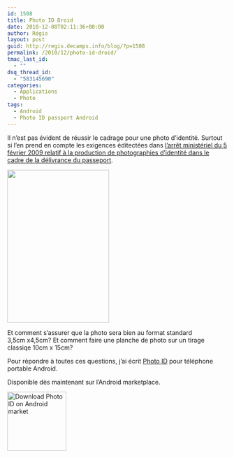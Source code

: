 ```yaml
---
id: 1508
title: Photo ID Droid
date: 2010-12-08T02:11:36+00:00
author: Régis
layout: post
guid: http://regis.decamps.info/blog/?p=1508
permalink: /2010/12/photo-id-droid/
tmac_last_id:
  - ""
dsq_thread_id:
  - "583145690"
categories:
  - Applications
  - Photo
tags:
  - Android
  - Photo ID passport Android
---
```

Il n&rsquo;est pas évident de réussir le cadrage pour une photo d&rsquo;identité. Surtout si l&rsquo;en prend en compte les exigences éditectées dans [l&rsquo;arrêt ministériel du 5 février 2009 relatif à la production de photographies d&rsquo;identité dans le cadre de la délivrance du passeport](http://www.legifrance.gouv.fr/affichTexte.do?cidTexte=JORFTEXT000020246797&categorieLien=id).

[<img src="http://regis.decamps.info/blog/wp-content/uploads/2010/12/device4-233x350.png" alt="" title="edit translate" width="233" height="350" class="alignright size-medium wp-image-1531" srcset="http://regis.decamps.info/blog/wp-content/uploads/2010/12/device4-233x350.png 233w, http://regis.decamps.info/blog/wp-content/uploads/2010/12/device4.png 320w" sizes="(max-width: 233px) 100vw, 233px" />](http://regis.decamps.info/blog/wp-content/uploads/2010/12/device4.png)

Et comment s&rsquo;assurer que la photo sera bien au format standard 3,5cm&nbsp;x4,5cm? Et comment faire une planche de photo sur un tirage classiqe 10cm&nbsp;x&nbsp;15cm?

Pour répondre à toutes ces questions, j&rsquo;ai écrit [Photo ID](http://fr.androlib.com/android.application.info-decamps-droid-photoid-qDAzn.aspx "PhotoID droid - photo d'identité pour passport") pour téléphone portable Android.

Disponible dès maintenant sur l&rsquo;Android marketplace.
  
<img src="http://chart.apis.google.com/chart?cht=qr&chs=135x135&chl=market%3a%2f%2fdetails%3fid%3dinfo.decamps.droid.photoid" width="135" height="135" title="Download Photo ID on Android market" />